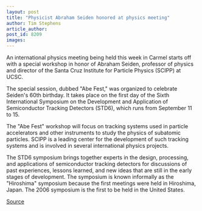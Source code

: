 ```yaml
---
layout: post
title: "Physicist Abraham Seiden honored at physics meeting"
author: Tim Stephens
article_author: 
post_id: 8209
images:
---
```


<a name="content" id="content"></a>
<p>
  An international physics meeting being held this week in Carmel starts off with a special workshop in honor of Abraham Seiden, professor of physics and director of the Santa Cruz Institute for Particle Physics (SCIPP) at UCSC.
</p>
<p>
  The special session, dubbed "Abe Fest," was organized to celebrate Seiden's 60th birthday. It takes place on the first day of the Sixth International Symposium on the Development and Application of Semiconductor Tracking Detectors (STD6), which runs from September 11 to 15.
</p>
<p>
  The "Abe Fest" workshop will focus on tracking systems used in particle accelerators and other instruments to study the physics of subatomic particles. SCIPP is a leading center for the development of such tracking systems and is involved in several international physics projects.
</p>
<p>
  The STD6 symposium brings together experts in the design, processing, and applications of semiconductor tracking detectors for discussions of past experiences, lessons learned, and new ideas that are still in the early stages of development. The symposium is known informally as the "Hiroshima" symposium because the first meetings were held in Hiroshima, Japan. The 2006 symposium is the first to be held in the United States.
</p>
<p><a href="http://www1.ucsc.edu/currents/06-07/09-11/abefest.asp" title="Permalink to abefest">Source</a></p>
